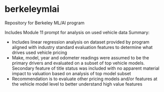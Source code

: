 # berkeleymlai
Repository for Berkeley ML/AI program

Includes Module 11 prompt for analysis on used vehicle data
Summary:
* Includes linear regression analysis on dataset provided by program aligned with industry standard evaluation features to determine what drives used vehicle pricing
* Make, model, year and odometer readings were assumed to be the primary drivers and evaluated on a subset of top vehicle models.  Secondary feature of title status was included with no apparent material impact to valuation based on analysis of top model subset
* Recommendation is to evaluate other pricing models and/or features at the vehicle model level to better understand high value features
